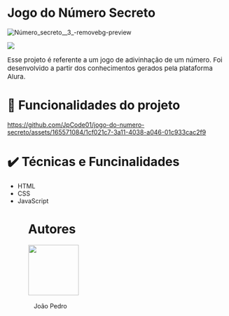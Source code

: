 # Jogo do Número Secreto
![Número_secreto__3_-removebg-preview](https://github.com/JpCode01/jogo-do-numero-secreto/assets/165571084/238d7929-58ae-4f01-93dd-06265922ba1e)
<p align="left">
<img loading="lazy" src="https://img.shields.io/badge/STATUS-FINALIZADO-GRAY?style=for-the-badge"/>
</p>

<p style="font-size: 15;"> Esse projeto é referente a um jogo de adivinhação de um número. Foi desenvolvido a partir dos conhecimentos gerados pela plataforma Alura.
</p>

# 🔨 Funcionalidades do projeto

https://github.com/JpCode01/jogo-do-numero-secreto/assets/165571084/1cf021c7-3a11-4038-a046-01c933cac2f9

# ✔️ Técnicas e Funcinalidades

<ul> 
<li>HTML</li>
<li>CSS</li>
<li>JavaScript</li>
<ul/>

# Autores

<img loading="lazy" src="https://avatars.githubusercontent.com/u/165571084?s=400&u=1ee1c679eda8112d1334f93a326df74fda32ee1d&v=4" width=115>
  <a href:"https://github.com/JpCode01"><p>ㅤJoão Pedro</p></a>
</img> 



